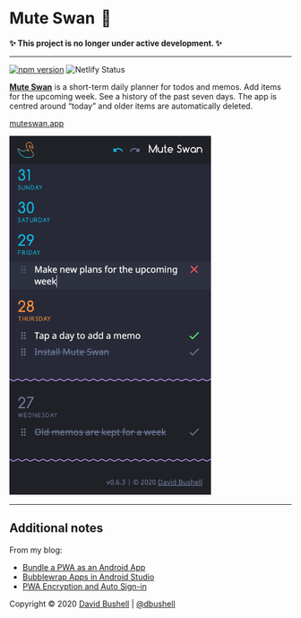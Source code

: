 # Mute Swan  🦢

**✨ This project is no longer under active development. ✨**

* * *

[![npm version](https://badge.fury.io/js/muteswan.svg)](https://badge.fury.io/js/muteswan) ![Netlify Status](https://api.netlify.com/api/v1/badges/5dabc8d0-ee67-49e1-9b1a-c75f8f37a2a3/deploy-status)

[**Mute Swan**](https://muteswan.app/) is a short-term daily planner for todos and memos. Add items for the upcoming week. See a history of the past seven days. The app is centred around “today” and older items are automatically deleted.

[muteswan.app](https://muteswan.app/)

[<img src="/.github/muteswan.png" alt="Mute Swan PWA screenshot" width="360">](https://muteswan.app/)

* * *

## Additional notes

From my blog:

* [Bundle a PWA as an Android App](https://dbushell.com/2020/03/05/bundle-a-pwa-as-an-android-app/)
* [Bubblewrap Apps in Android Studio](https://dbushell.com/2020/06/01/bubblewrap-twa-pwa-apps-android-studio/)
* [PWA Encryption and Auto Sign-in](https://dbushell.com/2020/06/08/pwa-web-crypto-encryption-auto-sign-in-redux-persist/)

Copyright © 2020 [David Bushell](https://dbushell.com) | [@dbushell](https://twitter.com/dbushell)
